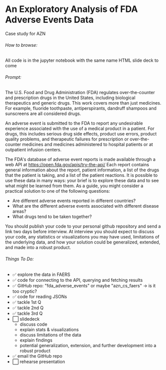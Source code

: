 # An Exploratory Analysis of FDA Adverse Events Data
Case study for AZN

###### How to browse:

All code is in the jupyter notebook with the same name
HTML slide deck to come

###### Prompt:

The U.S. Food and Drug Administration (FDA) regulates over-the-counter and prescription drugs in the United States, including biological therapeutics and generic drugs. This work covers more than just medicines. For example, fluoride toothpaste, antiperspirants, dandruff shampoos and sunscreens are all considered drugs. 
 
An adverse event is submitted to the FDA to report any undesirable experience associated with the use of a medical product in a patient. For drugs, this includes serious drug side effects, product use errors, product quality problems, and therapeutic failures for prescription or over-the-counter medicines and medicines administered to hospital patients or at outpatient infusion centers. 
 
The FDA's database of adverse event reports is made available through a web API at https://open.fda.gov/apis/try-the-api/ Each report contains general information about the report, patient information, a list of the drugs that the patient is taking, and a list of the patient reactions.  It is possible to use these data in many ways: your brief is to explore these data and to see what might be learned from them.  As a guide, you might consider a practical solution to one of the following questions: 

- Are different adverse events reported in different countries? 
- What are the different adverse events associated with different disease areas? 
- What drugs tend to be taken together? 
 
You should publish your code to your personal github repository and send a link two days before interview.  At interview you should expect to discuss your code, any statistics or visualizations you may have used, limitations of the underlying data, and how your solution could be generalized, extended, and made into a robust product.

###### Things To Do:

- ✅ explore the data in FAERS
- ✅ code for connecting to the API, querying and fetching results
- ✅ GitHub repo: "fda_adverse_events" or maybe "azn_cs_faers" -> is it too cryptic?
- ✅ code for reading JSONs
- ✅ tackle 1st Q
- ✅ tackle 2nd Q
- ✅ tackle 3rd Q
- ⬜️ slidedeck
    - discuss code
    - explain stats & visualizations
    - discuss limitations of the data
    - explain findings
    - potential generalization, extension, and further development into a robust product
- ✅ email the GitHub repo
- ⬜️ rehearse presentation
